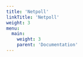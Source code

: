 ```yaml
---
title: 'Netpoll'
linkTitle: 'Netpoll'
weight: 3
menu:
  main:
    weight: 3
    parent: 'Documentation'
---
```


